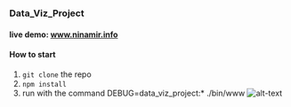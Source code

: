 ### Data_Viz_Project
#### live demo: www.ninamir.info
#### How to start
1. `git clone` the repo
2. `npm install`
3. run with the command DEBUG=data_viz_project:* ./bin/www
 ![alt-text](https://github.com/nina-mir/data_visualization_course_project/blob/master/Peek%202020-05-10%2020-12.gif)


